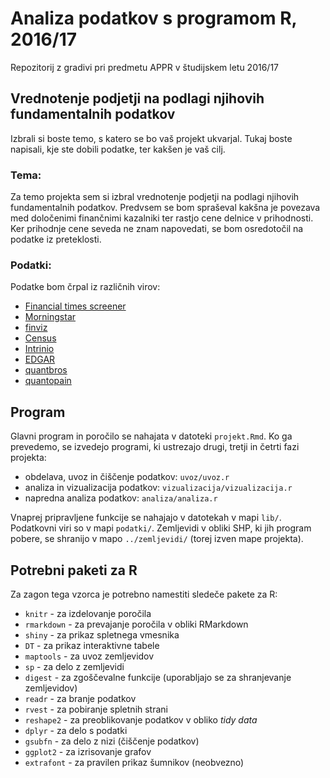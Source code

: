 # Analiza podatkov s programom R, 2016/17

Repozitorij z gradivi pri predmetu APPR v študijskem letu 2016/17

## Vrednotenje podjetji na podlagi njihovih fundamentalnih podatkov

Izbrali si boste temo, s katero se bo vaš projekt ukvarjal. Tukaj boste
napisali, kje ste dobili podatke, ter kakšen je vaš cilj.

### Tema:
Za temo projekta sem si izbral vrednotenje podjetji na podlagi njihovih fundamentalnih podatkov. Predvsem se bom spraševal kakšna je povezava med določenimi finančnimi kazalniki ter rastjo cene delnice v prihodnosti. Ker prihodnje cene seveda ne znam napovedati, se bom osredotočil na podatke iz preteklosti.

### Podatki:
Podatke bom črpal iz različnih virov:

* [Financial times screener](https://markets.ft.com/data/equities?expandedScreener=true)
* [Morningstar](http://www.morningstar.com/)
* [finviz](http://finviz.com/)
* [Census](https://factfinder.census.gov/faces/nav/jsf/pages/index.xhtml)
* [Intrinio](http://blog.intrinio.com/modeling-financial-data-in-r-with-intrinio/)
* [EDGAR](https://www.sec.gov/edgar/searchedgar/companysearch.html)
* [quantbros](https://www.youtube.com/watch?v=92zCRV3eQxw)
* [quantopain](https://www.quantopian.com/data)


## Program

Glavni program in poročilo se nahajata v datoteki `projekt.Rmd`. Ko ga prevedemo,
se izvedejo programi, ki ustrezajo drugi, tretji in četrti fazi projekta:

* obdelava, uvoz in čiščenje podatkov: `uvoz/uvoz.r`
* analiza in vizualizacija podatkov: `vizualizacija/vizualizacija.r`
* napredna analiza podatkov: `analiza/analiza.r`

Vnaprej pripravljene funkcije se nahajajo v datotekah v mapi `lib/`. Podatkovni
viri so v mapi `podatki/`. Zemljevidi v obliki SHP, ki jih program pobere, se
shranijo v mapo `../zemljevidi/` (torej izven mape projekta).

## Potrebni paketi za R

Za zagon tega vzorca je potrebno namestiti sledeče pakete za R:

* `knitr` - za izdelovanje poročila
* `rmarkdown` - za prevajanje poročila v obliki RMarkdown
* `shiny` - za prikaz spletnega vmesnika
* `DT` - za prikaz interaktivne tabele
* `maptools` - za uvoz zemljevidov
* `sp` - za delo z zemljevidi
* `digest` - za zgoščevalne funkcije (uporabljajo se za shranjevanje zemljevidov)
* `readr` - za branje podatkov
* `rvest` - za pobiranje spletnih strani
* `reshape2` - za preoblikovanje podatkov v obliko *tidy data*
* `dplyr` - za delo s podatki
* `gsubfn` - za delo z nizi (čiščenje podatkov)
* `ggplot2` - za izrisovanje grafov
* `extrafont` - za pravilen prikaz šumnikov (neobvezno)

